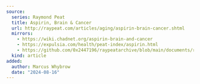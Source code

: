 ```yaml
---
source:
  series: Raymond Peat
  title: Aspirin, Brain & Cancer
  url: http://raypeat.com/articles/aging/aspirin-brain-cancer.shtml
  mirrors:
    - https://wiki.chadnet.org/aspirin-brain-and-cancer
    - https://expulsia.com/health/peat-index/aspirin.html
    - https://github.com/0x2447196/raypeatarchive/blob/main/documents/raypeat.com/aspirin-brain-cancer.md
  kind: article 
added:
  author: Marcus Whybrow
  date: "2024-08-16"
---
```

